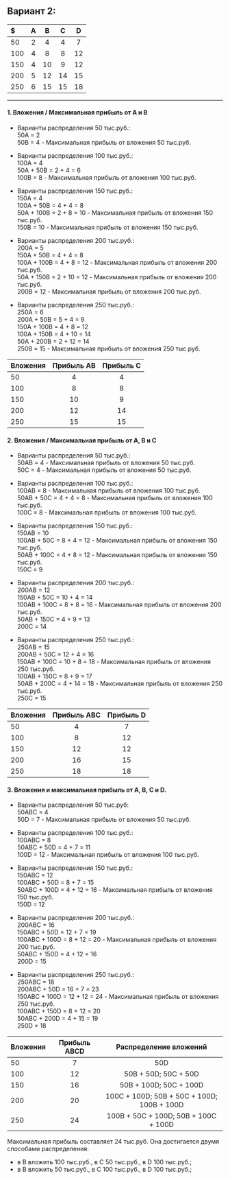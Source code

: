 ## Вариант 2:

| $   | A | B  | C  | D  |
|:----|:-:|:--:|:--:|:--:|
| 50  | 2 | 4  | 4  | 7  |
| 100 | 4 | 8  | 8  | 12 |
| 150 | 4 | 10 | 9  | 12 |
| 200 | 5 | 12 | 14 | 15 |
| 250 | 6 | 15 | 15 | 18 |

---

#### 1. Вложения / Максимальная прибыль от А и В  
  
+ Варианты распределения 50 тыс.руб.:  
50A = 2  
50B = 4 - Максимальная прибыль от вложения 50 тыс.руб.  
  
+ Варианты распределения 100 тыс.руб.:    
100A = 4    
50A + 50B = 2 + 4 = 6      
100B = 8 - Максимальная прибыль от вложения 100 тыс.руб.   
    
+ Варианты распределения 150 тыс.руб.:  
150A = 4  
100A + 50B = 4 + 4 = 8  
50A + 100B = 2 + 8 = 10 - Максимальная прибыль от вложения 150 тыс.руб.   
150B = 10 - Максимальная прибыль от вложения 150 тыс.руб.  
  
+ Варианты распределения 200 тыс.руб.:    
200A = 5   
150A + 50B = 4 + 4 = 8  
100A + 100B = 4 + 8 = 12 - Максимальная прибыль от вложения 200 тыс.руб.  
50A + 150B = 2 + 10 = 12 - Максимальная прибыль от вложения 200 тыс.руб.  
200B = 12 - Максимальная прибыль от вложения 200 тыс.руб.  
  
+ Варианты распределения 250 тыс.руб.:  
250A = 6  
200A + 50B = 5 + 4 = 9   
150A + 100B = 4 + 8 = 12  
100A + 150B = 4 + 10 = 14  
50A + 200B = 2 + 12 = 14  
250B = 15 - Максимальная прибыль от вложения 250 тыс.руб.  
  
| Вложения| Прибыль AB | Прибыль С |
|:--------|:----------:|:---------:|
| 50      | 4          | 4         |
| 100     | 8          | 8         |
| 150     | 10         | 9         |
| 200     | 12         | 14        |
| 250     | 15         | 15        |
   
  
#### 2. Вложения / Максимальная прибыль от А, В и С  

+ Варианты распределения 50 тыс.руб.:  
50AB = 4 - Максимальная прибыль от вложения 50 тыс.руб.  
50C = 4 - Максимальная прибыль от вложения 50 тыс.руб.  
  
+ Варианты распределения 100 тыс.руб.:  
100AB = 8 - Максимальная прибыль от вложения 100 тыс.руб.  
50AB + 50C = 4 + 4 = 8 - Максимальная прибыль от вложения 100 тыс.руб.  
100C = 8 - Максимальная прибыль от вложения 100 тыс.руб.  
  
+ Варианты распределения 150 тыс.руб.:  
150AB = 10  
100AB + 50C = 8 + 4 = 12 - Максимальная прибыль от вложения 150 тыс.руб.  
50AB + 100C = 4 + 8 = 12 - Максимальная прибыль от вложения 150 тыс.руб.  
150C = 9  
  
+ Варианты распределения 200 тыс.руб.:  
200AB = 12  
150AB + 50C = 10 + 4 = 14  
100AB + 100C = 8 + 8 = 16 - Максимальная прибыль от вложения 200 тыс.руб.  
50AB + 150C = 4 + 9 = 13  
200C = 14  
  
+ Варианты распределения 250 тыс.руб.:  
250AB = 15  
200AB + 50C = 12 + 4 = 16  
150AB + 100C = 10 + 8 = 18 - Максимальная прибыль от вложения 250 тыс.руб.  
100AB + 150C = 8 + 9 = 17  
50AB + 200C = 4 + 14 = 18 - Максимальная прибыль от вложения 250 тыс.руб.  
250C = 15  
  
| Вложения| Прибыль ABC | Прибыль D |
|:--------|:-----------:|:---------:|
| 50      | 4           | 7         |
| 100     | 8           | 12        |
| 150     | 12          | 12        |
| 200     | 16          | 15        |
| 250     | 18          | 18        |
  
#### 3. Вложения и максимальная прибыль от А, В, С и D.  
  
+ Варианты распределения 50 тыс.руб:  
50ABC = 4  
50D = 7 - Максимальная прибыль от вложения 50 тыс.руб.  
  
+ Варианты распределения 100 тыс.руб.:  
100ABC = 8  
50ABC + 50D = 4 + 7 = 11  
100D = 12 - Максимальная прибыль от вложения 100 тыс.руб.  
  
+ Варианты распределения 150 тыс.руб.:  
150ABC = 12  
100ABC + 50D = 8 + 7 = 15  
50ABC + 100D = 4 + 12 = 16 - Максимальная прибыль от вложения 150 тыс.руб.  
150D = 12  
  
+ Варианты распределения 200 тыс.руб.:  
200ABC = 16  
150ABC + 50D = 12 + 7 = 19  
100ABC + 100D = 8 + 12 = 20 - Максимальная прибыль от вложения 200 тыс.руб.  
50ABC + 150D = 4 + 12 = 16  
200D = 15  
  
+ Варианты распределения 250 тыс.руб.:  
250ABC = 18  
200ABC + 50D = 16 + 7 = 23  
150ABC + 100D = 12 + 12 = 24 - Максимальная прибыль от вложения 250 тыс.руб.  
100ABC + 150D = 8 + 12 = 20  
50ABC + 200D = 4 + 15 = 19  
250D = 18  
  
| Вложения| Прибыль ABCD | Распределение вложений |
|:--------|:------------:|:---------------------:|
| 50      | 7            | 50D |
| 100     | 12           | 50B + 50D; 50C + 50D |
| 150     | 16           | 50B + 100D; 50C + 100D |
| 200     | 20           | 100C + 100D; 50B + 50C + 100D; 100B + 100D |
| 250     | 24           | 100B + 50C + 100D; 50B + 100C + 100D |
  
Максимальная прибыль составляет 24 тыс.руб. Она достигается двумя способами распределения:  
- в В вложить 100 тыс.руб., в С 50 тыс.руб., в D 100 тыс.руб.;
- в В вложить 50 тыс.руб., в С 100 тыс.руб., в D 100 тыс.руб.;
